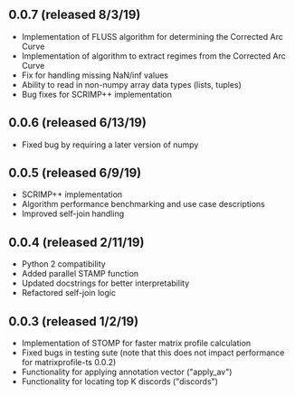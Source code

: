 ## 0.0.7 (released 8/3/19)
- Implementation of FLUSS algorithm for determining the Corrected Arc Curve
- Implementation of algorithm to extract regimes from the Corrected Arc Curve
- Fix for handling missing NaN/inf values
- Ability to read in non-numpy array data types (lists, tuples)
- Bug fixes for SCRIMP++ implementation


## 0.0.6 (released 6/13/19)
- Fixed bug by requiring a later version of numpy

## 0.0.5 (released 6/9/19)
- SCRIMP++ implementation
- Algorithm performance benchmarking and use case descriptions
- Improved self-join handling


## 0.0.4 (released 2/11/19)
- Python 2 compatibility
- Added parallel STAMP function
- Updated docstrings for better interpretability
- Refactored self-join logic

## 0.0.3 (released 1/2/19)
- Implementation of STOMP for faster matrix profile calculation
- Fixed bugs in testing sute (note that this does not impact performance for matrixprofile-ts 0.0.2)
- Functionality for applying annotation vector ("apply_av")
- Functionality for locating top K discords ("discords")
